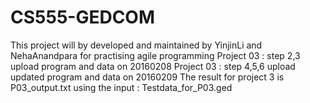 # CS555-GEDCOM
This project will by developed and maintained by YinjinLi and NehaAnandpara for practising agile programming
Project 03 : step 2,3 upload program and data on 20160208
Project 03 : step 4,5,6 upload updated program and data on 20160209
The result for project 3 is P03_output.txt using the input : Testdata_for_P03.ged
